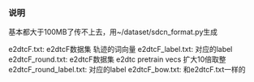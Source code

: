 ### 说明
基本都大于100MB了传不上去，用~/dataset/sdcn_format.py生成

e2dtcF.txt: e2dtcF数据集 轨迹的词向量
e2dtcF_label.txt: 对应的label
e2dtcF_round.txt: e2dtcF数据集 e2dtc pretrain vecs 扩大10倍取整
e2dtcF_round_label.txt: 对应的label
e2dtcF_bow.txt: 和e2dtcF.txt一样的